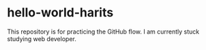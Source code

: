 # hello-world-harits
This repository is for practicing the GitHub flow.
I am currently stuck studying web developer.
